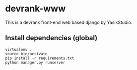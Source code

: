 devrank-www
===============

This is a devrank front-end web based django by YasikStudio.

Install dependencies (global)
-----------------------------

    virtualenv .
    source bin/activate
    pip install -r requirements.txt
    python manager.py runserver

